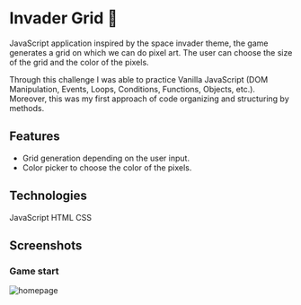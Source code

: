 # Invader Grid 👾

JavaScript application inspired by the space invader theme, the game generates a grid on which we can do pixel art. The user can choose the size of the grid and the color of the pixels.

Through this challenge I was able to practice Vanilla JavaScript (DOM Manipulation, Events, Loops, Conditions, Functions, Objects, etc.). Moreover, this was my first approach of code organizing and structuring by methods.

## Features
- Grid generation depending on the user input.
- Color picker to choose the color of the pixels.


## Technologies
JavaScript
HTML
CSS

## Screenshots
### Game start
![homepage](https://github.com/Cristina-fruitsPunchSamurai/Invaders/assets/108081381/2e97479b-a655-46ca-9304-b5fa961ed040)
